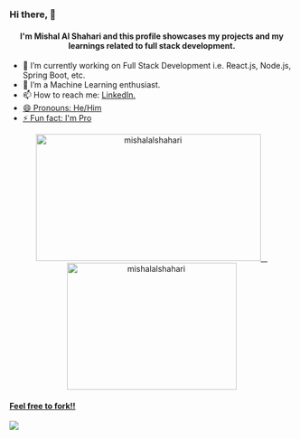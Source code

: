 ### Hi there, 👋

<h4 align="center">I'm Mishal Al Shahari and this profile showcases my projects and my learnings related to full stack development.</h4>

- 🔭 I’m currently working on Full Stack Development i.e. React.js, Node.js, Spring Boot, etc.
- 🌱 I’m a Machine Learning enthusiast.
- 📫 How to reach me: <a href="https://www.linkedin.com/in/mishalalshahari/">LinkedIn.
- 😄 Pronouns: He/Him
- ⚡ Fun fact: I'm Pro

<p align="center">
    <img width="397.5" height="225" src="https://github-readme-stats.vercel.app/api?username=mishalalshahari&show_icons=true&locale=en&theme=tokyonight"  alt="mishalalshahari" />
    &nbsp;&nbsp;
    <img width="300" height="225" src="https://github-readme-stats.vercel.app/api/top-langs/?username=mishalalshahari&theme=dark&layout=compact" alt="mishalalshahari"/>
</p>
<h4 align="left">Feel free to fork!!</h4>
<a href="https://github.com/antonkomarev/github-profile-views-counter">
    <img src="https://komarev.com/ghpvc/?username=mishalalshahari&style=for-the-badge">
</a>
